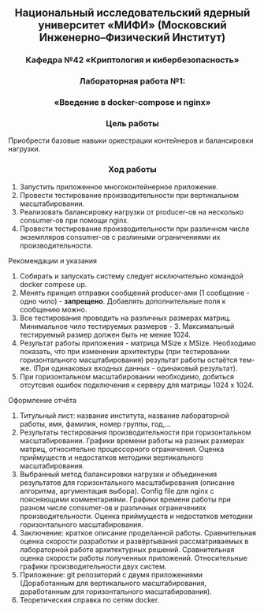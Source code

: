 ## <div align="center"> Национальный исследовательский ядерный университет «МИФИ» (Московский Инженерно–Физический Институт)


### <div align="center"> Кафедра №42 «Криптология и кибербезопасность»


### <div align="center"> Лабораторная работа №1: 
### <div align="center">«Введение в docker-compose и nginx»


### <div align="center"> Цель работы


Приобрести базовые навыки оркестрации контейнеров и балансировки нагрузки.


### <div align="center"> Ход работы


1. Запустить приложенное многоконтейнерное приложение.
2. Провести тестирование производительности при вертикальном масштабировании.
3. Реализовать балансировку нагрузки от producer-ов на несколько consumer-ов при помощи nginx.
4. Провести тестирование производительности при различном числе экземпляров consumer-ов c разлиными ограничениями их производительности. 

Рекомендации и указания

1. Собирать и запускать систему следует исключительно командой docker compose up.
2. Менять принцип отправки сообщений producer-ами (1 сообщение - одно чило) - **запрещено**. Добавлять дополнительные поля к сообщению можно.
3. Все тестирования проводить на различных размерах матриц. Минимальное чило тестируемых размеров - 3. Максимальный тестируемый размер должен быть не мение 1024.
4. Результат работы приложения - матрица MSize x MSize. Необходимо показать, что при изменении архитектуры (при тестировании горизонтального масштабирования) результат работы остаётся тем-же. (При одинаковых входных данных - одинаковый результат).
5. При горизонтальном масштабировании необходимо, добиться отсутсвия ошибок подключения к серверу для матрицы 1024 х 1024.

Оформление отчёта
1. Титульный лист: название института, название лабораторной работы, имя, фамилия,
номер группы, год,…
2. Результаты тестирования производительности при горизонтальном масштабировании. Графики времени работы на разных рахмерах матриц, относительно процессорного ограничения. Оценка приймуществ и недостатков методики вертикального масштабирования.
3. Выбранный метод балансировки нагрузки и объединения результатов для горизонтального масштабирования (описание алгоритма, аргументация выбора). Config file для nginx с поясняющими комментариями. Графики времени работы при разном числе consumer-ов и различных ограничениях производительности. Оценка приймуществ и недостатков методики горизонтального масштабирования.
4. Заключение: краткое описание проделанной работы. Сравнительная оценка скорости разработки и развёртывания рассматриваемых в лабораторной работе архитектурных решений. Сравнительная оценка скорости работы полученных приложений. Относительные графики производительности двух систем.
5. Приложение: git репозиторий с двумя приложениями (Доработанным для вертикального масштабирования, доработанным для горизонтального масштабирования).
6. Теоретическия справка по сетям docker.
